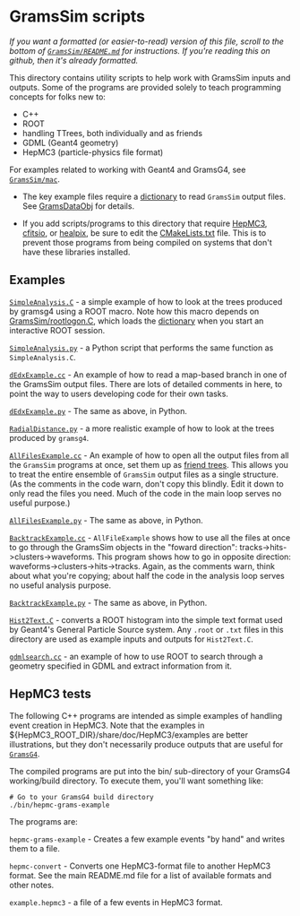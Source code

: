 # GramsSim scripts

_If you want a formatted (or easier-to-read) version of this file, scroll to the bottom of [`GramsSim/README.md`](../README.md) for instructions. If you're reading this on github, then it's already formatted._

This directory contains utility scripts to help work with GramsSim
inputs and outputs. Some of the programs are provided solely to teach
programming concepts for folks new to:

- C++
- ROOT
- handling TTrees, both individually and as friends
- GDML (Geant4 geometry)
- HepMC3 (particle-physics file format)

For examples related to working with Geant4 and GramsG4, see [`GramsSim/mac`](../mac).

- The key example files require a [dictionary](../GramsDataObj) to read `GramsSim` output files. See [GramsDataObj](../GramsDataObj) for details. 

- If you add scripts/programs to this directory that require [HepMC3][10], [cfitsio][17], or [healpix][18], be sure to edit the [CMakeLists.txt](./CMakeLists.txt) file. This is to prevent those programs from being compiled on systems that don't have these libraries installed.  

[10]: https://gitlab.cern.ch/hepmc/HepMC3
[17]: https://heasarc.gsfc.nasa.gov/fitsio/
[18]: https://healpix.jpl.nasa.gov/

## Examples

[`SimpleAnalysis.C`](./SimpleAnalysis.C) - a simple example of how to look at the trees
produced by gramsg4 using a ROOT macro. Note how this macro depends
on [GramsSim/rootlogon.C](../rootlogon.C), which loads the
[dictionary](../GramsDataObj) when you start an
interactive ROOT session.

[`SimpleAnalysis.py`](./SimpleAnalysis.py) - a Python script that performs the
same function as `SimpleAnalysis.C`. 

[`dEdxExample.cc`](dEdxExample.cc) - An example of how to read a map-based branch in one
of the GramsSim output files.  There are lots of detailed comments in
here, to point the way to users developing code for their own tasks.

[`dEdxExample.py`](dEdxExample.py) - The same as above, in Python.

[`RadialDistance.py`](RadialDistance.py) - a more realistic example of how to look at the
trees produced by `gramsg4`.

[`AllFilesExample.cc`](AllFilesExample.cc) - An example of how to open
all the output files from all the `GramsSim` programs at once, set
them up as [friend trees][80].  This allows you to treat the entire
ensemble of `GramsSim` output files as a single structure. (As the
comments in the code warn, don't copy this blindly. Edit it down to
only read the files you need. Much of the code in the main loop serves
no useful purpose.)

[`AllFilesExample.py`](AllFilesExample.py) - The same as above, in Python. 

[`BacktrackExample.cc`](BacktrackExample.cc) - `AllFileExample` shows
how to use all the files at once to go through the GramsSim objects in
the "foward direction": tracks->hits->clusters->waveforms. This
program shows how to go in opposite direction:
waveforms->clusters->hits->tracks. Again, as the comments warn, think
about what you're copying; about half the code in the analysis loop
serves no useful analysis purpose.

[`BacktrackExample.py`](Backtrackxample.py) - The same as above, in Python. 

[80]: https://root.cern/manual/trees/#widening-a-ttree-through-friends

[`Hist2Text.C`](Hist2Text.C) - converts a ROOT histogram into the simple text format
used by Geant4's General Particle Source system. Any `.root` or `.txt`
files in this directory are used as example inputs and outputs for
`Hist2Text.C`.

[`gdmlsearch.cc`](gdmlsearch.cc) - an example of how to use ROOT to search through a
geometry specified in GDML and extract information from it.

## HepMC3 tests

The following C++ programs are intended as simple examples of handling
event creation in HepMC3. Note that the examples in
${HepMC3_ROOT_DIR}/share/doc/HepMC3/examples are better illustrations,
but they don't necessarily produce outputs that are useful for
[`GramsG4`](../GramsG4).

The compiled programs are put into the bin/ sub-directory of your
GramsG4 working/build directory. To execute them, you'll want 
something like:

    # Go to your GramsG4 build directory
    ./bin/hepmc-grams-example

The programs are:

`hepmc-grams-example` - Creates a few example events "by hand" and
writes them to a file.

`hepmc-convert` - Converts one HepMC3-format file to another HepMC3
format. See the main README.md file for a list of available formats
and other notes.

`example.hepmc3` - a file of a few events in HepMC3 format.


